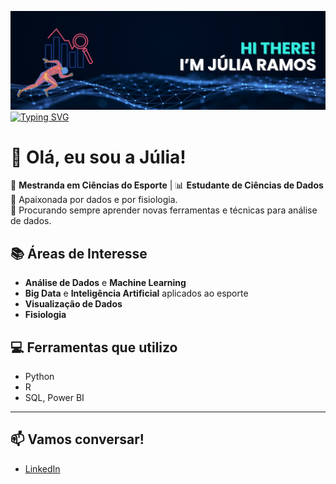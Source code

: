 ![Header](./header.png)
[![Typing SVG](https://readme-typing-svg.herokuapp.com/?color=000000&size=35&center=true&vCenter=true&width=1000&lines=Be+Welcome!+:%29)](https://git.io/typing-svg)


# 👋 Olá, eu sou a Júlia!

🔬 **Mestranda em Ciências do Esporte** | 📊 **Estudante de Ciências de Dados**  
💼 Apaixonada por dados e por fisiologia.  
🌱 Procurando sempre aprender novas ferramentas e técnicas para análise de dados.

## 📚 Áreas de Interesse
- **Análise de Dados** e **Machine Learning**
- **Big Data** e **Inteligência Artificial** aplicados ao esporte
- **Visualização de Dados**
- **Fisiologia**

## 💻 Ferramentas que utilizo
- Python
- R 
- SQL, Power BI

---

## 📫 Vamos conversar!
- [LinkedIn](https://www.linkedin.com/in/juliasousaramos)

